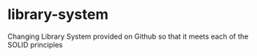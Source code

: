 # library-system
Changing Library System provided on Github so that it meets each of the SOLID principles
